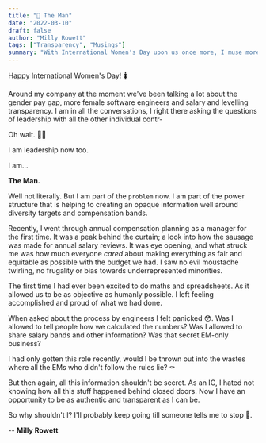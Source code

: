 ```yaml
---
title: "👴 The Man"
date: "2022-03-10"
draft: false
author: "Milly Rowett"
tags: ["Transparency", "Musings"]
summary: "With International Women's Day upon us once more, I muse more about what transparency actually means..."
---
```


Happy International Women's Day! 🚺

Around my company at the moment we've been talking a lot about the gender pay
gap, more female software engineers and salary and levelling transparency. I am
in all the conversations, I right there asking the questions of leadership with
all the other individual contr-

Oh wait. 🤦‍♀️

I am leadership now too. 

I am...

**The Man.**

Well not literally. But I am part of the `problem` now. I am part of the power
structure that is helping to creating an opaque information well around
diversity targets and compensation bands. 

Recently, I went through annual compensation planning as a manager for the first
time. It was a peak behind the curtain; a look into how the sausage was made for
annual salary reviews. It was eye opening, and what struck me was how much
everyone _cared_ about making everything as fair and equitable as possible with
the budget we had. I saw no evil moustache twirling, no frugality or bias
towards underrepresented minorities.

The first time I had ever been excited to do maths and spreadsheets. As it
allowed us to be as objective as humanly possible. I left feeling accomplished
and proud of what we had done.

When asked about the process by engineers I felt panicked 😳. Was I allowed to tell
people how we calculated the numbers? Was I allowed to share salary bands and
other information? Was that secret EM-only business?

I had only gotten this role recently, would I be thrown out into the wastes
where all the EMs who didn't follow the rules lie? ⚰️

But then again, all this information shouldn't be secret. As an IC, I hated not
knowing how all this stuff happened behind closed doors. Now I have an
opportunity to be as authentic and transparent as I can be. 

So why shouldn't I? I'll probably keep going till someone tells me to stop 🙈.


-- **Milly Rowett**

